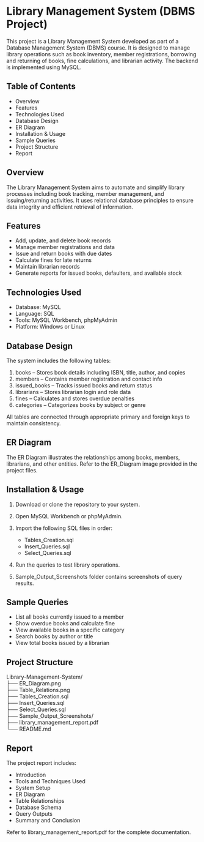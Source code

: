 # Library Management System (DBMS Project)

This project is a Library Management System developed as part of a Database Management System (DBMS) course. It is designed to manage library operations such as book inventory, member registrations, borrowing and returning of books, fine calculations, and librarian activity. The backend is implemented using MySQL.

## Table of Contents

- Overview  
- Features  
- Technologies Used  
- Database Design  
- ER Diagram  
- Installation & Usage  
- Sample Queries  
- Project Structure  
- Report  

## Overview

The Library Management System aims to automate and simplify library processes including book tracking, member management, and issuing/returning activities. It uses relational database principles to ensure data integrity and efficient retrieval of information.

## Features

- Add, update, and delete book records  
- Manage member registrations and data  
- Issue and return books with due dates  
- Calculate fines for late returns  
- Maintain librarian records  
- Generate reports for issued books, defaulters, and available stock  

## Technologies Used

- Database: MySQL  
- Language: SQL  
- Tools: MySQL Workbench, phpMyAdmin  
- Platform: Windows or Linux  

## Database Design

The system includes the following tables:

1. books – Stores book details including ISBN, title, author, and copies  
2. members – Contains member registration and contact info  
3. issued_books – Tracks issued books and return status  
4. librarians – Stores librarian login and role data  
5. fines – Calculates and stores overdue penalties  
6. categories – Categorizes books by subject or genre

All tables are connected through appropriate primary and foreign keys to maintain consistency.

## ER Diagram

The ER Diagram illustrates the relationships among books, members, librarians, and other entities. Refer to the ER_Diagram image provided in the project files.

## Installation & Usage

1. Download or clone the repository to your system.

2. Open MySQL Workbench or phpMyAdmin.

3. Import the following SQL files in order:  
   - Tables_Creation.sql  
   - Insert_Queries.sql  
   - Select_Queries.sql

4. Run the queries to test library operations.

5. Sample_Output_Screenshots folder contains screenshots of query results.

## Sample Queries

- List all books currently issued to a member  
- Show overdue books and calculate fine  
- View available books in a specific category  
- Search books by author or title  
- View total books issued by a librarian  

## Project Structure

Library-Management-System/  
├── ER_Diagram.png  
├── Table_Relations.png  
├── Tables_Creation.sql  
├── Insert_Queries.sql  
├── Select_Queries.sql  
├── Sample_Output_Screenshots/  
├── library_management_report.pdf  
└── README.md

## Report

The project report includes:  
- Introduction  
- Tools and Techniques Used  
- System Setup  
- ER Diagram  
- Table Relationships  
- Database Schema  
- Query Outputs  
- Summary and Conclusion

Refer to library_management_report.pdf for the complete documentation.

